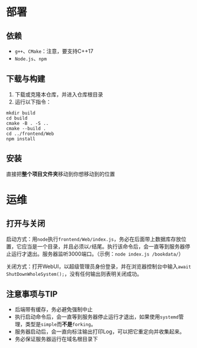 # 部署
## 依赖
- `g++`、`CMake`：注意，要支持C++17
- `Node.js`、`npm`

## 下载与构建
1. 下载或克隆本仓库，并进入仓库根目录
2. 运行以下指令：
```
mkdir build
cd build
cmake -B . -S ..
cmake --build .
cd ../frontend/Web
npm install
```

## 安装
直接把**整个项目文件夹**移动到你想移动到的位置

# 运维
## 打开与关闭
启动方式：用`node`执行`frontend/Web/index.js`，务必在后面带上数据库存放位置，它应当是一个目录，并且必须以`/`结尾。执行该命令后，会一直等到服务器停止运行才退出。服务器监听3000端口。（示例：`node index.js /bookdata/`）

关闭方式：打开WebUI，以超级管理员身份登录，并在浏览器控制台中输入`await ShutDownWholeSystem();`，没有任何输出则表明关闭成功。

## 注意事项与TIP
- 后端带有缓存，务必避免强制中止
- 执行启动命令后，会一直等到服务器停止运行才退出，如果使用`systemd`管理，类型是`simple`而**不是**`forking`。
- 服务器启动后，会一直向标注输出打印Log，可以把它重定向并收集起来。
- 务必保证服务器运行在域名根目录下